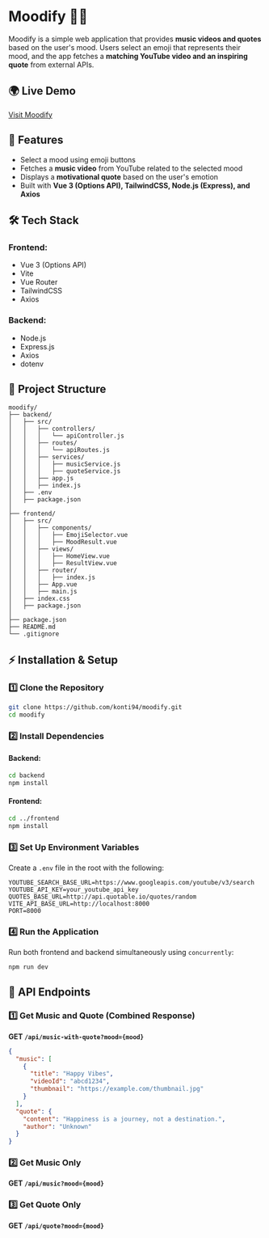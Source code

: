 # Moodify 🎵💭

Moodify is a simple web application that provides **music videos and quotes** based on the user's mood. Users select an emoji that represents their mood, and the app fetches a **matching YouTube video and an inspiring quote** from external APIs.

## 🌍 Live Demo
[Visit Moodify](https://moodify-xa8f.onrender.com/)

## 🚀 Features
- Select a mood using emoji buttons
- Fetches a **music video** from YouTube related to the selected mood
- Displays a **motivational quote** based on the user's emotion
- Built with **Vue 3 (Options API), TailwindCSS, Node.js (Express), and Axios**

## 🛠️ Tech Stack
### **Frontend:**
- Vue 3 (Options API)
- Vite
- Vue Router
- TailwindCSS
- Axios

### **Backend:**
- Node.js
- Express.js
- Axios
- dotenv

## 📂 Project Structure
```
moodify/
├── backend/
│   ├── src/
│   │   ├── controllers/
│   │   │   └── apiController.js
│   │   ├── routes/
│   │   │   └── apiRoutes.js
│   │   ├── services/
│   │   │   ├── musicService.js
│   │   │   ├── quoteService.js
│   │   ├── app.js
│   │   ├── index.js
│   ├── .env
│   ├── package.json
│
├── frontend/
│   ├── src/
│   │   ├── components/
│   │   │   ├── EmojiSelector.vue
│   │   │   ├── MoodResult.vue
│   │   ├── views/
│   │   │   ├── HomeView.vue
│   │   │   ├── ResultView.vue
│   │   ├── router/
│   │   │   ├── index.js
│   │   ├── App.vue
│   │   ├── main.js
│   ├── index.css
│   ├── package.json
│
├── package.json
├── README.md
└── .gitignore
```

## ⚡ Installation & Setup
### 1️⃣ Clone the Repository
```bash
git clone https://github.com/konti94/moodify.git
cd moodify
```

### 2️⃣ Install Dependencies
#### Backend:
```bash
cd backend
npm install
```

#### Frontend:
```bash
cd ../frontend
npm install
```

### 3️⃣ Set Up Environment Variables
Create a `.env` file in the root with the following:
```env
YOUTUBE_SEARCH_BASE_URL=https://www.googleapis.com/youtube/v3/search
YOUTUBE_API_KEY=your_youtube_api_key
QUOTES_BASE_URL=http://api.quotable.io/quotes/random
VITE_API_BASE_URL=http://localhost:8000
PORT=8000
```

### 4️⃣ Run the Application
Run both frontend and backend simultaneously using `concurrently`:
```bash
npm run dev
```

## 🔗 API Endpoints
### 1️⃣ Get Music and Quote (Combined Response)
**GET `/api/music-with-quote?mood={mood}`**
```json
{
  "music": [
    {
      "title": "Happy Vibes",
      "videoId": "abcd1234",
      "thumbnail": "https://example.com/thumbnail.jpg"
    }
  ],
  "quote": {
    "content": "Happiness is a journey, not a destination.",
    "author": "Unknown"
  }
}
```

### 2️⃣ Get Music Only
**GET `/api/music?mood={mood}`**

### 3️⃣ Get Quote Only
**GET `/api/quote?mood={mood}`**
